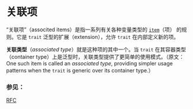 # 关联项

“关联项”（associted items）是指一系列有关各种变量类型的 [`item`][items]（项） 的规则。它是 `trait` 泛型的扩展（extension），允许 `trait` 在内部定义新的项。

**关联类型**（*associated type*）就是这种项的其中一个。当 `trait` 在其容器类型（container type）上是泛型时，关联类型提供了更简单的使用模式。（原文：One such item is called an *associated type*, providing simpler usage patterns when the `trait` is generic over its container type.）

### 参见：

[RFC][RFC]

[items]: http://doc.rust-lang.org/reference.html#items
[RFC]: https://github.com/rust-lang/rfcs/blob/master/text/0195-associated-items.md
